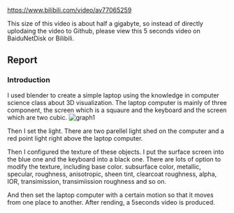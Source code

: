 https://www.bilibili.com/video/av77065259

This size of this video is about half a gigabyte, so instead of directly uplodaing the video to Github, please view this 5 seconds video on BaiduNetDisk or Bilibili.

## Report

### Introduction
I used blender to create a simple laptop using the knowledge in computer science class about 3D visualization. The laptop computer is mainly of three component, the screen which is a squaure and the keyboard and the screen which are two cubic. 
![graph1](assignment/3D_Blender/001.png)

Then I set the light. There are two parellel light shed on the computer and a red point light right above the laptop computer. 

Then I configured the texture of these objects. I put the surface screen into the blue one and the keyboard into a black one. There are lots of option to modify the texture, including base color. subsurface color, metallic, specular, roughness, anisotropic, sheen tint, clearcoat roughness, alpha, IOR, transimission, transimiission roughness and so on. 

And then set the laptop computer with a certain motion so that it moves from one place to another. After rending, a 5seconds video is produced. 
